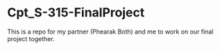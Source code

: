 # Cpt_S-315-FinalProject
This is a repo for my partner (Phearak Both) and me to work on our final project together.
